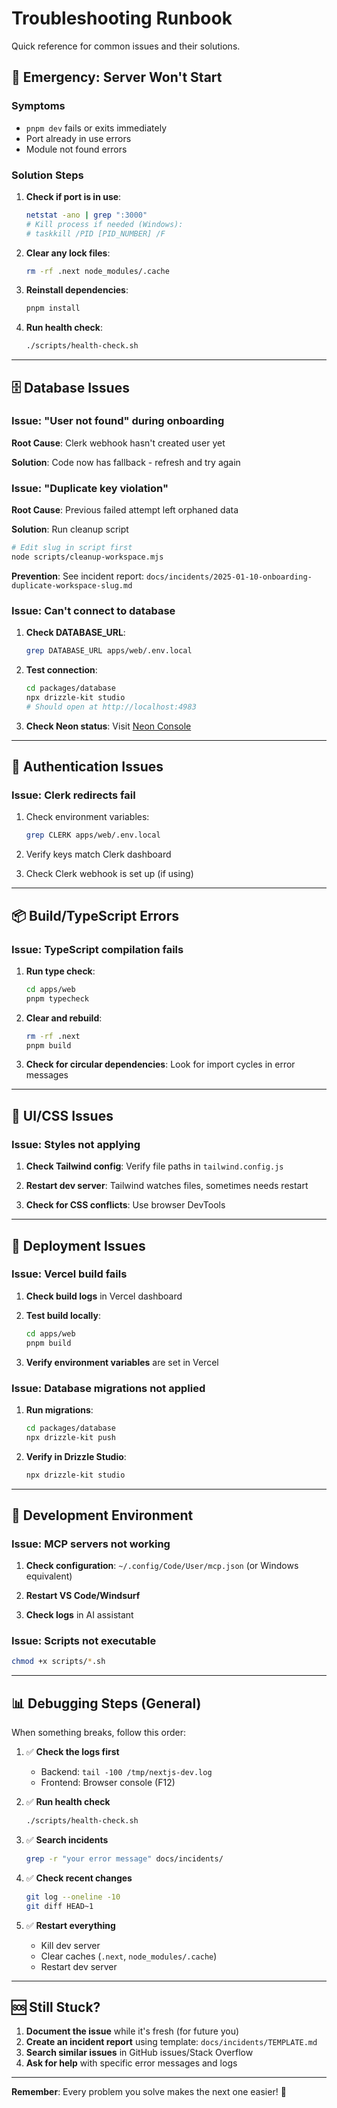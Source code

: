 # Troubleshooting Runbook

Quick reference for common issues and their solutions.

## 🚨 Emergency: Server Won't Start

### Symptoms

- `pnpm dev` fails or exits immediately
- Port already in use errors
- Module not found errors

### Solution Steps

1. **Check if port is in use**:

   ```bash
   netstat -ano | grep ":3000"
   # Kill process if needed (Windows):
   # taskkill /PID [PID_NUMBER] /F
   ```

2. **Clear any lock files**:

   ```bash
   rm -rf .next node_modules/.cache
   ```

3. **Reinstall dependencies**:

   ```bash
   pnpm install
   ```

4. **Run health check**:
   ```bash
   ./scripts/health-check.sh
   ```

---

## 🗄️ Database Issues

### Issue: "User not found" during onboarding

**Root Cause**: Clerk webhook hasn't created user yet

**Solution**: Code now has fallback - refresh and try again

### Issue: "Duplicate key violation"

**Root Cause**: Previous failed attempt left orphaned data

**Solution**: Run cleanup script

```bash
# Edit slug in script first
node scripts/cleanup-workspace.mjs
```

**Prevention**: See incident report: `docs/incidents/2025-01-10-onboarding-duplicate-workspace-slug.md`

### Issue: Can't connect to database

1. **Check DATABASE_URL**:

   ```bash
   grep DATABASE_URL apps/web/.env.local
   ```

2. **Test connection**:

   ```bash
   cd packages/database
   npx drizzle-kit studio
   # Should open at http://localhost:4983
   ```

3. **Check Neon status**: Visit [Neon Console](https://console.neon.tech)

---

## 🔐 Authentication Issues

### Issue: Clerk redirects fail

1. Check environment variables:

   ```bash
   grep CLERK apps/web/.env.local
   ```

2. Verify keys match Clerk dashboard

3. Check Clerk webhook is set up (if using)

---

## 📦 Build/TypeScript Errors

### Issue: TypeScript compilation fails

1. **Run type check**:

   ```bash
   cd apps/web
   pnpm typecheck
   ```

2. **Clear and rebuild**:

   ```bash
   rm -rf .next
   pnpm build
   ```

3. **Check for circular dependencies**:
   Look for import cycles in error messages

---

## 🎨 UI/CSS Issues

### Issue: Styles not applying

1. **Check Tailwind config**: Verify file paths in `tailwind.config.js`

2. **Restart dev server**: Tailwind watches files, sometimes needs restart

3. **Check for CSS conflicts**: Use browser DevTools

---

## 🚀 Deployment Issues

### Issue: Vercel build fails

1. **Check build logs** in Vercel dashboard

2. **Test build locally**:

   ```bash
   cd apps/web
   pnpm build
   ```

3. **Verify environment variables** are set in Vercel

### Issue: Database migrations not applied

1. **Run migrations**:

   ```bash
   cd packages/database
   npx drizzle-kit push
   ```

2. **Verify in Drizzle Studio**:
   ```bash
   npx drizzle-kit studio
   ```

---

## 🔧 Development Environment

### Issue: MCP servers not working

1. **Check configuration**: `~/.config/Code/User/mcp.json` (or Windows equivalent)

2. **Restart VS Code/Windsurf**

3. **Check logs** in AI assistant

### Issue: Scripts not executable

```bash
chmod +x scripts/*.sh
```

---

## 📊 Debugging Steps (General)

When something breaks, follow this order:

1. ✅ **Check the logs first**
   - Backend: `tail -100 /tmp/nextjs-dev.log`
   - Frontend: Browser console (F12)

2. ✅ **Run health check**

   ```bash
   ./scripts/health-check.sh
   ```

3. ✅ **Search incidents**

   ```bash
   grep -r "your error message" docs/incidents/
   ```

4. ✅ **Check recent changes**

   ```bash
   git log --oneline -10
   git diff HEAD~1
   ```

5. ✅ **Restart everything**
   - Kill dev server
   - Clear caches (`.next`, `node_modules/.cache`)
   - Restart dev server

---

## 🆘 Still Stuck?

1. **Document the issue** while it's fresh (for future you)
2. **Create an incident report** using template: `docs/incidents/TEMPLATE.md`
3. **Search similar issues** in GitHub issues/Stack Overflow
4. **Ask for help** with specific error messages and logs

---

**Remember**: Every problem you solve makes the next one easier! 🚀
